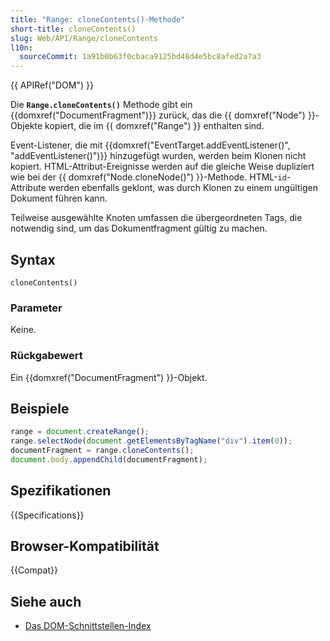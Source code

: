 ```yaml
---
title: "Range: cloneContents()-Methode"
short-title: cloneContents()
slug: Web/API/Range/cloneContents
l10n:
  sourceCommit: 1a91b0b63f0cbaca9125bd48d4e5bc8afed2a7a3
---
```


{{ APIRef("DOM") }}

Die **`Range.cloneContents()`** Methode gibt ein {{domxref("DocumentFragment")}} zurück, das die {{ domxref("Node") }}-Objekte kopiert, die im {{ domxref("Range") }} enthalten sind.

Event-Listener, die mit {{domxref("EventTarget.addEventListener()", "addEventListener()")}} hinzugefügt wurden, werden beim Klonen nicht kopiert. HTML-Attribut-Ereignisse werden auf die gleiche Weise dupliziert wie bei der {{ domxref("Node.cloneNode()") }}-Methode. HTML-`id`-Attribute werden ebenfalls geklont, was durch Klonen zu einem ungültigen Dokument führen kann.

Teilweise ausgewählte Knoten umfassen die übergeordneten Tags, die notwendig sind, um das Dokumentfragment gültig zu machen.

## Syntax

```js-nolint
cloneContents()
```

### Parameter

Keine.

### Rückgabewert

Ein {{domxref("DocumentFragment") }}-Objekt.

## Beispiele

```js
range = document.createRange();
range.selectNode(document.getElementsByTagName("div").item(0));
documentFragment = range.cloneContents();
document.body.appendChild(documentFragment);
```

## Spezifikationen

{{Specifications}}

## Browser-Kompatibilität

{{Compat}}

## Siehe auch

- [Das DOM-Schnittstellen-Index](/de/docs/Web/API/Document_Object_Model)
